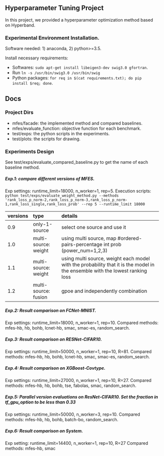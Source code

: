 ## Hyperparameter Tuning Project
In this project, we provided a hyperparameter optimization method based on Hyperband.

### Experimental Environment Installation.
Software needed: 1) anaconda, 2) python>=3.5.

Install necessary requirements:
- Softwares: `sudo apt-get install libeigen3-dev swig3.0 gfortran`.
- Run `ln -s /usr/bin/swig3.0 /usr/bin/swig`
- Python packages: `for req in $(cat requirements.txt); do pip install $req; done`.

## Docs
### Project Dirs
- mfes/facade: the implemented method and compared baselines.
- mfes/evaluate_function: objective function for each benchmark.
- test/exps: the python scripts in the experiments.
- test/plots: the scripts for drawing.

### Experiments Design
See test/exps/evaluate_compared_baseline.py to get the name of each baseline method.

##### Exp.1: compare different versions of MFES.
Exp settings: runtime_limit=18000, n_worker=1, rep=5.
Execution scripts: `python test/exps/evaluate_weight_method.py --methods 'rank_loss_p_norm-2,rank_loss_p_norm-3,rank_loss_p_norm-1,rank_loss_single,rank_loss_prob' --rep 5 --runtime_limit 18000`

| versions | type | details |
| :-----| :---- | :---- |
| 0.9 | only-1-source | select one source and use it |
| 1.0 | multi-source: weight | using multi source, map #ordered-pairs-percentage int prob (power_num=1,2,3) |
| 1.1 | multi-source: weight | using multi source, weight each model with the probability that it is the model in the ensemble with the lowest ranking loss |
| 1.2 | multi-source: fusion | gpoe and independently combination |


##### Exp.2: Result comparison on FCNet-MNIST.
Exp settings: runtime_limit=18000, n_worker=1, rep=10.
Compared methods: mfes-hb, hb, bohb, lcnet-hb, smac, smac-es, random_search.


##### Exp.3: Result comparison on RESNet-CIFAR10.
Exp settings: runtime_limit=50000, n_worker=1, rep=10, R=81.
Compared methods: mfes-hb, hb, bohb, lcnet-hb, smac, smac-es, random_search.

##### Exp.4: Result comparison on XGBoost-Covtype.
Exp settings: runtime_limit=27000, n_worker=1, rep=10, R=27.
Compared methods: mfes-hb, hb, bohb, tse, fabolas, smac, random_search.


##### Exp.5: Parallel version evaluations on ResNet-CIFAR10. Set the fraction in tf_gpu_option to be less than 0.33
Exp settings: runtime_limit=50000, n_worker=3, rep=10.
Compared methods: mfes-hb, hb, bohb, batch-bo, random_search.

##### Exp.6: Result comparison on System.
Exp setting: runtime_limit=14400, n_worker=1, rep=10, R=27
Compared methods: mfes-hb, smac
